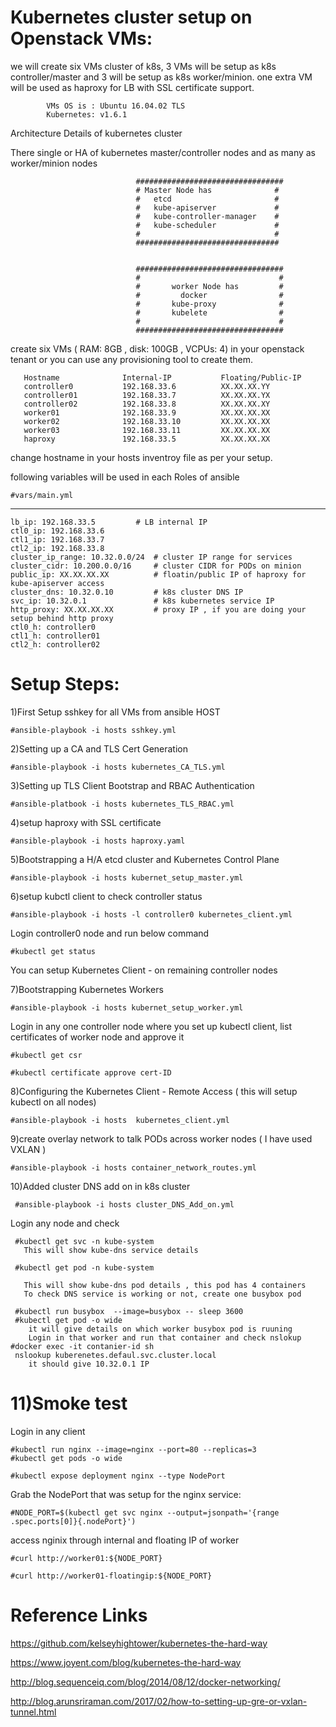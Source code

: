 
# Kubernetes cluster setup on Openstack VMs:

we will create six VMs cluster of k8s, 3 VMs will be setup as k8s controller/master and 3 will be setup as k8s worker/minion.
one extra VM will be used as haproxy for LB with SSL certificate support.

            VMs OS is : Ubuntu 16.04.02 TLS
            Kubernetes: v1.6.1


Architecture Details of kubernetes cluster

 There single or HA of kubernetes master/controller nodes and as many as worker/minion nodes
                                     
 
                                #################################  
                                # Master Node has              #
                                #   etcd                       #
                                #   kube-apiserver             #
                                #   kube-controller-manager    #
                                #   kube-scheduler             #
                                #                              #
                                ################################


                                #################################  
                                #                               # 
                                #       worker Node has         #
                                #         docker                #
                                #       kube-proxy              #
                                #       kubelete                #
                                #                               #
                                #################################
                                      

create six VMs ( RAM: 8GB , disk: 100GB , VCPUs: 4) in your openstack tenant or you can use any provisioning tool to create them.
      
       Hostname              Internal-IP           Floating/Public-IP
       controller0           192.168.33.6          XX.XX.XX.YY
       controller01          192.168.33.7          XX.XX.XX.YX
       controller02          192.168.33.8          XX.XX.XX.XY
       worker01              192.168.33.9          XX.XX.XX.XX
       worker02              192.168.33.10         XX.XX.XX.XX
       worker03              192.168.33.11         XX.XX.XX.XX
       haproxy               192.168.33.5          XX.XX.XX.XX


change hostname in your hosts inventroy file as per your setup.

following variables will be used in each Roles of ansible

    #vars/main.yml

   ---
   	lb_ip: 192.168.33.5         # LB internal IP
   	ctl0_ip: 192.168.33.6
	ctl1_ip: 192.168.33.7
	ctl2_ip: 192.168.33.8
	cluster_ip_range: 10.32.0.0/24  # cluster IP range for services
	cluster_cidr: 10.200.0.0/16     # cluster CIDR for PODs on minion
	public_ip: XX.XX.XX.XX          # floatin/public IP of haproxy for kube-apiserver access
	cluster_dns: 10.32.0.10         # k8s cluster DNS IP
	svc_ip: 10.32.0.1               # k8s kubernetes service IP
	http_proxy: XX.XX.XX.XX         # proxy IP , if you are doing your setup behind http proxy      
	ctl0_h: controller0
	ctl1_h: controller01
	ctl2_h: controller02

# Setup Steps:
 
1)First Setup  sshkey for all VMs from ansible HOST
   
    #ansible-playbook -i hosts sshkey.yml

2)Setting up a CA and TLS Cert Generation
   
    #ansible-playbook -i hosts kubernetes_CA_TLS.yml

3)Setting up TLS Client Bootstrap and RBAC Authentication

    #ansible-platbook -i hosts kubernetes_TLS_RBAC.yml

4)setup haproxy with SSL certificate
   
    #ansible-playbook -i hosts haproxy.yaml
  
5)Bootstrapping a H/A etcd cluster and Kubernetes Control Plane

    #ansible-playbook -i hosts kubernet_setup_master.yml

6)setup kubctl client to check controller status

    #ansible-playbook -i hosts -l controller0 kubernetes_client.yml
    
  Login controller0 node and run below command
   
    #kubectl get status

  You can setup Kubernetes Client - on remaining controller nodes

7)Bootstrapping Kubernetes Workers

    #ansible-playbook -i hosts kubernet_setup_worker.yml

 Login in any one controller node where you set up kubectl client, list certificates of worker node and approve it
 
    #kubectl get csr

    #kubectl certificate approve cert-ID

8)Configuring the Kubernetes Client - Remote Access ( this will setup kubectl on all nodes)

    #ansible-playbook -i hosts  kubernetes_client.yml

9)create overlay network to talk PODs across worker nodes ( I have used VXLAN )

    #ansible-playbook -i hosts container_network_routes.yml

10)Added cluster DNS add on in k8s cluster

     #ansible-playbook -i hosts cluster_DNS_Add_on.yml

   Login any node and check
 
     #kubectl get svc -n kube-system
       This will show kube-dns service details

     #kubectl get pod -n kube-system
 
       This will show kube-dns pod details , this pod has 4 containers
       To check DNS service is working or not, create one busybox pod

     #kubectl run busybox  --image=busybox -- sleep 3600
     #kubectl get pod -o wide
        it will give details on which worker busybox pod is ruuning
        Login in that worker and run that container and check nslokup
    #docker exec -it contanier-id sh
     nslookup kuberenetes.defaul.svc.cluster.local 
        it should give 10.32.0.1 IP
       

# 11)Smoke test

 
  Login in any client
     
    #kubectl run nginx --image=nginx --port=80 --replicas=3
    #kubectl get pods -o wide

    #kubectl expose deployment nginx --type NodePort

  Grab the NodePort that was setup for the nginx service:

    #NODE_PORT=$(kubectl get svc nginx --output=jsonpath='{range .spec.ports[0]}{.nodePort}')

  access nginix through internal and floating IP of worker

    #curl http://worker01:${NODE_PORT}

    #curl http://worker01-floatingip:${NODE_PORT}

 
# Reference Links

  https://github.com/kelseyhightower/kubernetes-the-hard-way

  https://www.joyent.com/blog/kubernetes-the-hard-way

  http://blog.sequenceiq.com/blog/2014/08/12/docker-networking/

  http://blog.arunsriraman.com/2017/02/how-to-setting-up-gre-or-vxlan-tunnel.html
    


 
